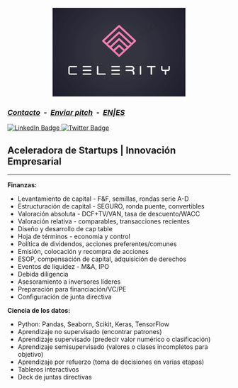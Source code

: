 <link rel="shortcut icon" type="image/x-icon" href="favicon.ico">
<p align="center">
<img src="celeritylogo2.jpg" alt="celerity logo" width="300" height="200"/> 
</p>

### ***[Contacto](mailto:b.evans@skyhighfund.com) &nbsp;-&nbsp; [Enviar pitch](mailto:b.evans@skyhighfund.com) &nbsp;-&nbsp; [EN](readme.md)|[ES](readmeesp.md)***
<div id="badges">
  <a href="https://www.linkedin.com/company/celerityventures/">
    <img src="https://img.shields.io/badge/LinkedIn-blue?style=for-the-badge&logo=linkedin&logoColor=white" alt="LinkedIn Badge"/>
  </a>
  <a href="https://twitter.com/brianevans_">
     <img src="https://img.shields.io/badge/Twitter-1DA1F2?style=for-the-badge&logo=twitter&logoColor=white" alt="Twitter Badge"/>
  </a>
</div>

## Aceleradora de Startups | Innovación Empresarial
***
**Finanzas:**
- Levantamiento de capital - F&F, semillas, rondas serie A-D
- Estructuración de capital - SEGURO, ronda puente, convertibles
- Valoración absoluta - DCF+TV/VAN, tasa de descuento/WACC
- Valoración relativa - comparables, transacciones recientes
- Diseño y desarrollo de cap table
- Hoja de términos - economía y control
- Política de dividendos, acciones preferentes/comunes
- Emisión, colocación y recompra de acciones
- ESOP, compensación de capital, adquisición de derechos
- Eventos de liquidez - M&A, IPO
- Debida diligencia
- Asesoramiento a inversores líderes
- Preparación para financiación/VC/PE
- Configuración de junta directiva

**Ciencia de los datos:**
- Python: Pandas, Seaborn, Scikit, Keras, TensorFlow
- Aprendizaje no supervisado (encontrar patrones)
- Aprendizaje supervisado (predecir valor numérico o clasificación)
- Aprendizaje semisupervisado (valores o clases incompletos para objetivo)
- Aprendizaje por refuerzo (toma de decisiones en varias etapas)
- Tableros interactivos
- Deck de juntas directivas
